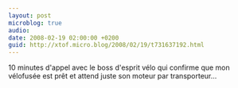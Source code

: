 ```yaml
---
layout: post
microblog: true
audio: 
date: 2008-02-19 02:00:00 +0200
guid: http://xtof.micro.blog/2008/02/19/t731637192.html
---
```

10 minutes d'appel avec le boss d'esprit vélo qui confirme que mon vélofusée est prêt et attend juste son moteur par transporteur...
